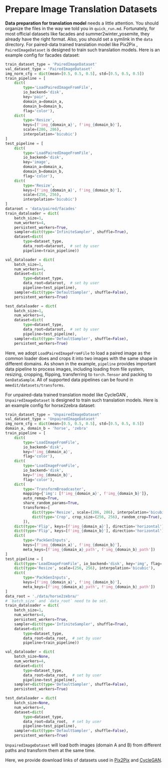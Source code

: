 # Prepare Image Translation Datasets

**Data preparation for translation model** needs a little attention. You should organize the files in the way we told you in `quick_run.md`. Fortunately, for most official datasets like facades and summer2winter_yosemite, they already have the right format. Also, you should set a symlink in the `data` directory. For paired-data trained translation model like Pix2Pix , `PairedImageDataset` is designed to train such translation models. Here is an example config for facades dataset:

```python
train_dataset_type = 'PairedImageDataset'
val_dataset_type = 'PairedImageDataset'
img_norm_cfg = dict(mean=[0.5, 0.5, 0.5], std=[0.5, 0.5, 0.5])
train_pipeline = [
    dict(
        type='LoadPairedImageFromFile',
        io_backend='disk',
        key='pair',
        domain_a=domain_a,
        domain_b=domain_b,
        flag='color'),
    dict(
        type='Resize',
        keys=[f'img_{domain_a}', f'img_{domain_b}'],
        scale=(286, 286),
        interpolation='bicubic')
]
test_pipeline = [
    dict(
        type='LoadPairedImageFromFile',
        io_backend='disk',
        key='image',
        domain_a=domain_a,
        domain_b=domain_b,
        flag='color'),
    dict(
        type='Resize',
        keys=[f'img_{domain_a}', f'img_{domain_b}'],
        scale=(256, 256),
        interpolation='bicubic')
]
dataroot = 'data/paired/facades'
train_dataloader = dict(
    batch_size=1,
    num_workers=4,
    persistent_workers=True,
    sampler=dict(type='InfiniteSampler', shuffle=True),
    dataset=dict(
        type=dataset_type,
        data_root=dataroot,  # set by user
        pipeline=train_pipeline))

val_dataloader = dict(
    batch_size=1,
    num_workers=4,
    dataset=dict(
        type=dataset_type,
        data_root=dataroot,  # set by user
        pipeline=test_pipeline),
    sampler=dict(type='DefaultSampler', shuffle=False),
    persistent_workers=True)

test_dataloader = dict(
    batch_size=1,
    num_workers=4,
    dataset=dict(
        type=dataset_type,
        data_root=dataroot,  # set by user
        pipeline=test_pipeline),
    sampler=dict(type='DefaultSampler', shuffle=False),
    persistent_workers=True)
```

Here, we adopt `LoadPairedImageFromFile` to load a paired image as the common loader does and crops
it into two images with the same shape in different domains. As shown in the example, `pipeline` provides important data pipeline to process images, including loading from file system, resizing, cropping, flipping, transferring to `torch.Tensor` and packing to `GenDataSample`. All of supported data pipelines can be found in `mmedit/datasets/transforms`.

For unpaired-data trained translation model like CycleGAN , `UnpairedImageDataset` is designed to train such translation models. Here is an example config for horse2zebra dataset:

```python
train_dataset_type = 'UnpairedImageDataset'
val_dataset_type = 'UnpairedImageDataset'
img_norm_cfg = dict(mean=[0.5, 0.5, 0.5], std=[0.5, 0.5, 0.5])
domain_a, domain_b = 'horse', 'zebra'
train_pipeline = [
    dict(
        type='LoadImageFromFile',
        io_backend='disk',
        key=f'img_{domain_a}',
        flag='color'),
    dict(
        type='LoadImageFromFile',
        io_backend='disk',
        key=f'img_{domain_b}',
        flag='color'),
    dict(
        type='TransformBroadcaster',
        mapping={'img': [f'img_{domain_a}', f'img_{domain_b}']},
        auto_remap=True,
        share_random_params=True,
        transforms=[
            dict(type='Resize', scale=(286, 286), interpolation='bicubic'),
            dict(type='Crop', crop_size=(256, 256), random_crop=True),
        ]),
    dict(type='Flip', keys=[f'img_{domain_a}'], direction='horizontal'),
    dict(type='Flip', keys=[f'img_{domain_b}'], direction='horizontal'),
    dict(
        type='PackGenInputs',
        keys=[f'img_{domain_a}', f'img_{domain_b}'],
        meta_keys=[f'img_{domain_a}_path', f'img_{domain_b}_path'])
]
test_pipeline = [
    dict(type='LoadImageFromFile', io_backend='disk', key='img', flag='color'),
    dict(type='Resize', scale=(256, 256), interpolation='bicubic'),
    dict(
        type='PackGenInputs',
        keys=[f'img_{domain_a}', f'img_{domain_b}'],
        meta_keys=[f'img_{domain_a}_path', f'img_{domain_b}_path'])
]
data_root = './data/horse2zebra/'
# `batch_size` and `data_root` need to be set.
train_dataloader = dict(
    batch_size=1,
    num_workers=4,
    persistent_workers=True,
    sampler=dict(type='InfiniteSampler', shuffle=True),
    dataset=dict(
        type=dataset_type,
        data_root=data_root,  # set by user
        pipeline=train_pipeline))

val_dataloader = dict(
    batch_size=None,
    num_workers=4,
    dataset=dict(
        type=dataset_type,
        data_root=data_root,  # set by user
        pipeline=test_pipeline),
    sampler=dict(type='DefaultSampler', shuffle=False),
    persistent_workers=True)

test_dataloader = dict(
    batch_size=None,
    num_workers=4,
    dataset=dict(
        type=dataset_type,
        data_root=data_root,  # set by user
        pipeline=test_pipeline),
    sampler=dict(type='DefaultSampler', shuffle=False),
    persistent_workers=True)
```

`UnpairedImageDataset` will load both images (domain A and B) from different paths and transform them at the same time.

Here, we provide download links of datasets used in [Pix2Pix](http://efrosgans.eecs.berkeley.edu/pix2pix/datasets/) and [CycleGAN](https://people.eecs.berkeley.edu/~taesung_park/CycleGAN/datasets/).
